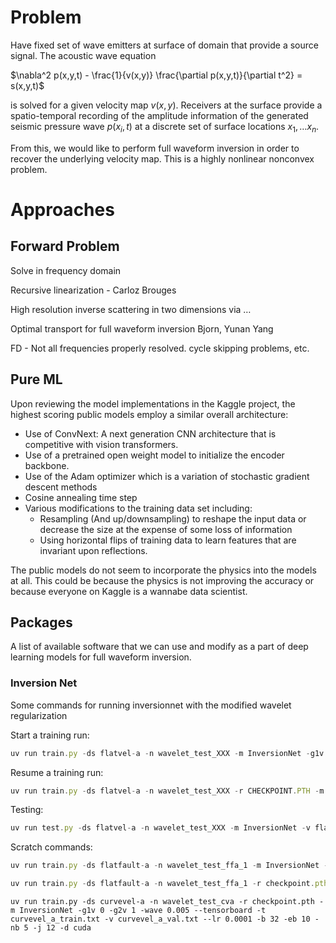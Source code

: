 # Problem

Have fixed set of wave emitters at surface of domain that provide a source signal. The acoustic wave equation

$\nabla^2 p(x,y,t) - \frac{1}{v(x,y)} \frac{\partial p(x,y,t)}{\partial t^2} = s(x,y,t)$

is solved for a given velocity map $v(x, y)$. Receivers at the surface provide a spatio-temporal recording of the amplitude information of the generated seismic pressure wave $p(x_i, t)$ at a discrete set of surface locations $x_1, \ldots x_n$.

From this, we would like to perform full waveform inversion in order to recover the underlying velocity map. This is a highly nonlinear nonconvex problem.

# Approaches

## Forward Problem

Solve in frequency domain

Recursive linearization - Carloz Brouges

High resolution inverse scattering in two dimensions via …

Optimal transport for full waveform inversion Bjorn, Yunan Yang

FD - Not all frequencies properly resolved. cycle skipping problems, etc. 

## Pure ML

Upon reviewing the model implementations in the Kaggle project, the highest scoring public models employ a similar overall architecture:

- Use of ConvNext: A next generation CNN architecture that is competitive with vision transformers.
- Use of a pretrained open weight model to initialize the encoder backbone.
- Use of the Adam optimizer which is a variation of stochastic gradient descent methods
- Cosine annealing time step
- Various modifications to the training data set including:
    - Resampling (And up/downsampling) to reshape the input data or decrease the size at the expense of some loss of information
    - Using horizontal flips of training data to learn features that are invariant upon reflections.

The public models do not seem to incorporate the physics into the models at all. This could be because the physics is not improving the accuracy or because everyone on Kaggle is a wannabe data scientist.

## Packages

A list of available software that we can use and modify as a part of deep learning models for full waveform inversion.

### Inversion Net
Some commands for running inversionnet with the modified wavelet regularization

Start a training run:
```jsx
uv run train.py -ds flatvel-a -n wavelet_test_XXX -m InversionNet -g1v 1 -g2v 0 -wave 0.005 --tensorboard -t flatvel_a_train.txt -v flatvel_a_val.txt --lr 0.0001 -b 256 -eb 40 -nb 5 -j 16 -d cuda
```

Resume a training run:
```jsx
uv run train.py -ds flatvel-a -n wavelet_test_XXX -r CHECKPOINT.PTH -m InversionNet -g1v 1 -g2v 0 -wave 0.005 --tensorboard -t flatvel_a_train.txt -v flatvel_a_val.txt --lr 0.0001 -b 256 -eb 40 -nb 5 -j 16 -d cuda
```

Testing:
```jsx
uv run test.py -ds flatvel-a -n wavelet_test_XXX -m InversionNet -v flatvel_a_val.txt -r CHECKPOINT.PTH --vis -vb 2 -vsa 3
```

Scratch commands:

```jsx
uv run train.py -ds flatfault-a -n wavelet_test_ffa_1 -m InversionNet -g1v 0 -g2v 1 -wave 0.005 --tensorboard -t flatfault_a_train.txt -v flatfault_a_val.txt --lr 0.0001 -b 64 -eb 40 -nb 5 -j 12 -d cuda
```

```jsx
uv run train.py -ds flatfault-a -n wavelet_test_ffa_1 -r checkpoint.pth -m InversionNet -g1v 0 -g2v 1 -wave 0.005 --tensorboard -t flatfault_a_train.txt -v flatfault_a_val.txt --lr 0.0001 -b 64 -eb 40 -nb 5 -j 12 -d cuda
```

```
uv run train.py -ds curvevel-a -n wavelet_test_cva -r checkpoint.pth -m InversionNet -g1v 0 -g2v 1 -wave 0.005 --tensorboard -t curvevel_a_train.txt -v curvevel_a_val.txt --lr 0.0001 -b 32 -eb 10 -nb 5 -j 12 -d cuda
```